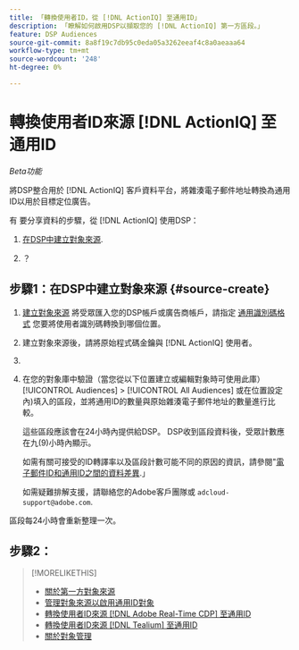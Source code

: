 ```yaml
---
title: 「轉換使用者ID，從 [!DNL ActionIQ] 至通用ID」
description: 「瞭解如何啟用DSP以擷取您的 [!DNL ActionIQ] 第一方區段。」
feature: DSP Audiences
source-git-commit: 8a8f19c7db95c0eda05a3262eeaf4c8a0aeaaa64
workflow-type: tm+mt
source-wordcount: '248'
ht-degree: 0%

---
```


# 轉換使用者ID來源 [!DNL ActionIQ] 至通用ID

*Beta功能*

將DSP整合用於 [!DNL ActionIQ] 客戶資料平台，將雜湊電子郵件地址轉換為通用ID以用於目標定位廣告。

有 <!-- NN --> 要分享資料的步驟，從 [!DNL ActionIQ] 使用DSP：

1. [在DSP中建立對象來源](#source-create).

1. ？

## 步驟1：在DSP中建立對象來源 {#source-create}

1. [建立對象來源](source-manage.md) 將受眾匯入您的DSP帳戶或廣告商帳戶，請指定 [通用識別碼格式](source-about.md) 您要將使用者識別碼轉換到哪個位置。

1. 建立對象來源後，請將原始程式碼金鑰與 [!DNL ActionIQ] 使用者。

1. 
   <!-- ActionIQ-specific step(s) -->

1. 在您的對象庫中驗證（當您從以下位置建立或編輯對象時可使用此庫） [!UICONTROL Audiences] > [!UICONTROL All Audiences] 或在位置設定內)填入的區段，並將通用ID的數量與原始雜湊電子郵件地址的數量進行比較。

   這些區段應該會在24小時內提供給DSP。 DSP收到區段資料後，受眾計數應在九(9)小時內顯示。

   如需有關可接受的ID轉譯率以及區段計數可能不同的原因的資訊，請參閱&quot;[電子郵件ID和通用ID之間的資料差異](#universal-ids-data-variances).」

   如需疑難排解支援，請聯絡您的Adobe客戶團隊或 `adcloud-support@adobe.com`.

區段每24小時會重新整理一次。

## 步驟2：

>[!MORELIKETHIS]
>
>* [關於第一方對象來源](/help/dsp/audiences/sources/source-about.md)
>* [管理對象來源以啟用通用ID對象](source-manage.md)
>* [轉換使用者ID來源 [!DNL Adobe Real-Time CDP] 至通用ID](/help/dsp/audiences/sources/source-adobe-rtcdp.md)
>* [轉換使用者ID來源 [!DNL Tealium] 至通用ID](/help/dsp/audiences/sources/source-tealium.md)
>* [關於對象管理](/help/dsp/audiences/audience-about.md)
